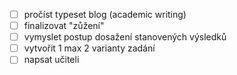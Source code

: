 - [ ] pročíst typeset blog (academic writing)
- [ ] finalizovat "zůžení"
- [ ] vymyslet postup dosažení stanovených výsledků
- [ ] vytvořit 1 max 2 varianty zadání
- [ ] napsat učiteli

